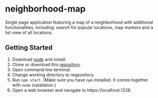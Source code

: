# neighborhood-map
Single page application featuring a map of a neighborhood with additional functionalities, including: search for popular locations, map markers and a list view of all locations.

## Getting Started
1. Download [node](https://nodejs.org/en/download/) and install.
2. Clone or download this [repository](https://github.com/oscarchang1226/neighborhood-map).
3. Open command line terminal.
4. Change working directory to reqpository.
5. Run `npm start`. (Make sure you have `npm` installed. It comes together with `node` installation.)
6. Open a web browser and navigate to https://localhost:1226.
